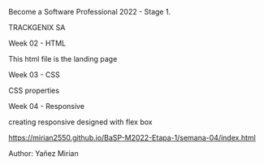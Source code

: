 Become a Software Professional 2022 - Stage 1.

TRACKGENIX SA

Week 02 - HTML

This html file is the landing page

Week 03 - CSS

CSS properties

Week 04 - Responsive

creating responsive designed with flex box

https://mirian2550.github.io/BaSP-M2022-Etapa-1/semana-04/index.html

Author: Yañez Mirian